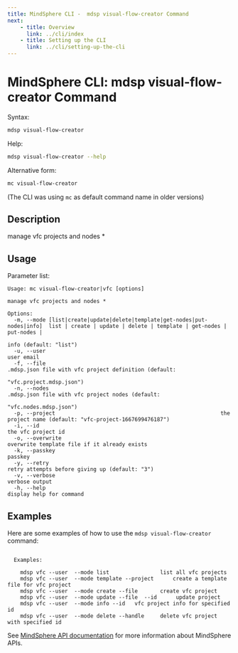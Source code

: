 ```yaml
---
title: MindSphere CLI -  mdsp visual-flow-creator Command
next:
    - title: Overview
      link: ../cli/index
    - title: Setting up the CLI
      link: ../cli/setting-up-the-cli
---
```


# MindSphere CLI: mdsp visual-flow-creator Command

Syntax:

```bash
mdsp visual-flow-creator
```

Help:

```bash
mdsp visual-flow-creator --help
```

Alternative form:

```bash
mc visual-flow-creator
```

(The CLI was using `mc` as default command name in older versions)

## Description

manage vfc projects and nodes *

## Usage

Parameter list:

```text
Usage: mc visual-flow-creator|vfc [options]

manage vfc projects and nodes *

Options:
  -m, --mode [list|create|update|delete|template|get-nodes|put-nodes|info]  list | create | update | delete | template | get-nodes | put-nodes |
                                                                            info (default: "list")
  -u, --user                                                          user email
  -f, --file                                                          .mdsp.json file with vfc project definition (default:
                                                                            "vfc.project.mdsp.json")
  -n, --nodes                                                        .mdsp.json file with vfc project nodes (default:
                                                                            "vfc.nodes.mdsp.json")
  -p, --project                                                    the project name (default: "vfc-project-1667699476187")
  -i, --id                                                              the vfc project id
  -o, --overwrite                                                           overwrite template file if it already exists
  -k, --passkey                                                    passkey
  -y, --retry                                                       retry attempts before giving up (default: "3")
  -v, --verbose                                                             verbose output
  -h, --help                                                                display help for command

```

## Examples

Here are some examples of how to use the `mdsp visual-flow-creator` command:

```text

  Examples:

    mdsp vfc --user  --mode list 				list all vfc projects
    mdsp vfc --user  --mode template --project  	create a template file for vfc project 
    mdsp vfc --user  --mode create --file  		create vfc project 
    mdsp vfc --user  --mode update --file  --id  	 update project 
    mdsp vfc --user  --mode info --id  	vfc project info for specified id
    mdsp vfc --user  --mode delete --handle  	delete vfc project with specified id

```

See [MindSphere API documentation](https://documentation.mindsphere.io/MindSphere/apis/index.html) for more information about MindSphere APIs.